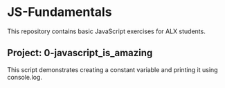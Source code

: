 # JS-Fundamentals

This repository contains basic JavaScript exercises for ALX students.

## Project: 0-javascript_is_amazing

This script demonstrates creating a constant variable and printing it using console.log.

